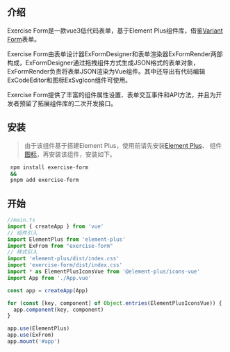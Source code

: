 ## 介绍

Exercise Form是一款vue3低代码表单，基于Element Plus组件库，借鉴[Variant Form](https://vform666.com/)表单。

Exercise Form由表单设计器ExFormDesigner和表单渲染器ExFormRender两部构成，ExFormDesigner通过拖拽组件方式生成JSON格式的表单对象，
ExFormRender负责将表单JSON渲染为Vue组件。其中还导出有代码编辑ExCodeEditor和图标ExSvgIcon组件可使用。

Exercise Form提供了丰富的组件属性设置、表单交互事件和API方法，并且为开发者预留了拓展组件库的二次开发接口。

## 安装

> 由于该组件基于搭建Element Plus，使用前请先安装[Element Plus](https://element-plus.org/zh-CN/guide/installation.html)、
> 组件[图标](https://element-plus.org/zh-CN/component/icon.html)，再安装该组件，安装如下。

```sh
 npm install exercise-form
 &&
 pnpm add exercise-form
```

## 开始


```ts
//main.ts
import { createApp } from 'vue'
// 组件引入
import ElementPlus from 'element-plus'
import ExFrom from "exercise-form"
// 样式引入
import 'element-plus/dist/index.css'
import 'exercise-form/dist/index.css'
import * as ElementPlusIconsVue from '@element-plus/icons-vue'
import App from './App.vue'

const app = createApp(App)

for (const [key, component] of Object.entries(ElementPlusIconsVue)) {
  app.component(key, component)
}

app.use(ElementPlus)
app.use(ExFrom)
app.mount('#app')
```
